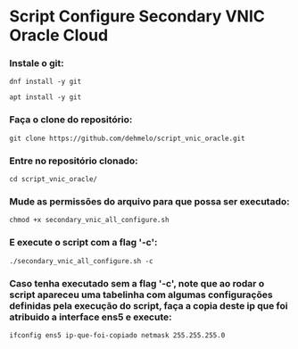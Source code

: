 # Script Configure Secondary VNIC Oracle Cloud

### Instale o git:
```dnf install -y git```

```apt install -y git```

### Faça o clone do repositório:
```git clone https://github.com/dehmelo/script_vnic_oracle.git```

### Entre no repositório clonado:
```cd script_vnic_oracle/```

### Mude as permissões do arquivo para que possa ser executado:
```chmod +x secondary_vnic_all_configure.sh```

### E execute o script com a flag '-c':
```./secondary_vnic_all_configure.sh -c```

### Caso tenha executado sem a flag '-c', note que ao rodar o script apareceu uma tabelinha com algumas configurações definidas pela execução do script, faça a copia deste ip que foi atribuido a interface ens5 e execute:
```ifconfig ens5 ip-que-foi-copiado netmask 255.255.255.0```


